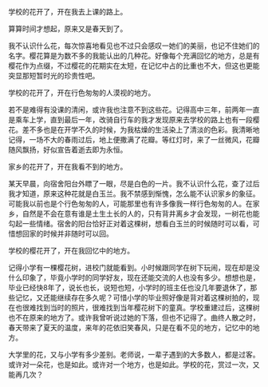 学校的花开了，开在我去上课的路上。

算算时间才想起，原来又是春天到了。

我不认识什么花，每次惊喜地看见也不过只会感叹一她们的美丽，也记不住她们的名字。樱花算是为数不多的我能认出的几种花。好像每个充满回忆的地方，总是有樱花作为点缀，不过樱花的花期实在太短，在记忆中占的比重也不大，但这也更能突显那短暂时光的珍贵性吧。

学校的花开了，开在行色匆匆的人漠视的地方。

若不是难得有没课的清闲，或许我也注意不到这些花。记得高中三年，前两年一直是乘车上学，直到最后一年，改骑自行车的我才发现原来去学校的路上也有一段樱花。差不多也是在开学不久的时候，为我枯燥的生活染上了清淡的色彩。我清晰地记得，一场不大的春雨过后，地上便撒满了花瓣。等红灯时，来了一丝微风，花瓣随风飘扬，好似宣告着逝去即为永恒。

家乡的花开了，开在我看不到的地方。

某天早晨，向宿舍阳台外瞟了一眼，尽是白色的一片。我不认识什么花，查了过后我才知道，原来这种花就是白玉兰。我不禁感到惭愧，怎么能不认识家乡的象征。可能我以前也是个行色匆匆的人，可能那里也有许多像我一样行色匆匆的人。在家乡，自然是不会在意有谁是土生土长的人的，只有背井离乡才会发现，一树花也能勾起一些情绪。宿舍的阳台恰好正对着这棵树，想看白玉兰的时候随时可以看，可惜想回家的时候并非随时可以回。

学校的樱花开了，开在我回忆中的地方。

记得小学有一棵樱花树，进校门就能看到。小时候跟同学在树下玩闹，现在却是没什么印象了，毕竟小学时的同学好友，现在还能交流的人也没有多少。想想也是，毕业已经快8年了，说长也长，说短也短，小学时的班主任也没几年要退休了，那些记忆，又还能继续存在多久呢？可惜小学的毕业照好像是背对着这棵树拍的，现在也很难找到当时的照片，很难找到当年樱花树下的童真。学校重建过后，这棵树也不在原来的地方了。或许我曾听说过她的下落，但也不记得了。曲终人散之时，春天带来了夏天的温度，来年的花依旧笑春风，只是在看不见的地方，记忆中的地方。

大学里的花，又与小学有多少差别。老师说，一辈子遇到的大多数人，都是过客。或许对一朵花，也是如此。或许对一个地方，也是如此。学校的花，赏过一次，又能再几次？